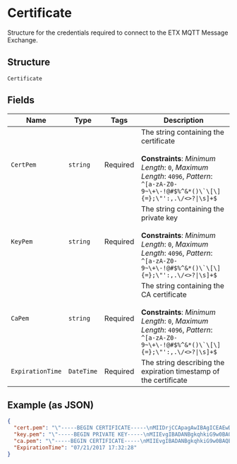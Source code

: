 
# Certificate

Structure for the credentials required to connect to the ETX MQTT Message Exchange.

## Structure

`Certificate`

## Fields

| Name | Type | Tags | Description |
|  --- | --- | --- | --- |
| `CertPem` | `string` | Required | The string containing the certificate<br><br>**Constraints**: *Minimum Length*: `0`, *Maximum Length*: `4096`, *Pattern*: ``^[a-zA-Z0-9~\+\-!@#$%^&*()\`\[\]{=};\"':,.\/<>?\|\s]+$`` |
| `KeyPem` | `string` | Required | The string containing the private key<br><br>**Constraints**: *Minimum Length*: `0`, *Maximum Length*: `4096`, *Pattern*: ``^[a-zA-Z0-9~\+\-!@#$%^&*()\`\[\]{=};\"':,.\/<>?\|\s]+$`` |
| `CaPem` | `string` | Required | The string containing the CA certificate<br><br>**Constraints**: *Minimum Length*: `0`, *Maximum Length*: `4096`, *Pattern*: ``^[a-zA-Z0-9~\+\-!@#$%^&*()\`\[\]{=};\"':,.\/<>?\|\s]+$`` |
| `ExpirationTime` | `DateTime` | Required | The string describing the expiration timestamp of the certificate |

## Example (as JSON)

```json
{
  "cert.pem": "\"-----BEGIN CERTIFICATE-----\nMIIDrjCCApagAwIBAgICEAEwDQYJKoZIhvcNAQELBQAwUjELMAkGA1UEBhMCQVUx\n...\nuuA1Zog3aBOeeEzp9SEJBMTJRYPXbK4e8Xer+7m98OL/3g==\n-----END CERTIFICATE-----\"\n",
  "key.pem": "\"-----BEGIN PRIVATE KEY-----\nMIIEvgIBADANBgkqhkiG9w0BAQEFAASCBKgwggSkAgEAAoIBAQDa1lF7DWudshQ5\n...\nJbjD2hacWGzpKzTfn5Mt1frE\n-----END PRIVATE KEY-----\"\n",
  "ca.pem": "\"-----BEGIN CERTIFICATE-----\nMIIEvgIBADANBgkqhkiG9w0BAQEFAASCBKgwggSkAgEAAoIBAQDa1lF7DWudshQ5\n...\nJbjD2hacWGzpKzTfn5Mt1frE\n-----END CERTIFICATE-----\"\n",
  "ExpirationTime": "07/21/2017 17:32:28"
}
```


